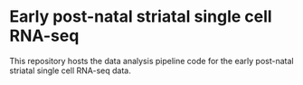 # Early post-natal striatal single cell RNA-seq
This repository hosts the data analysis pipeline code for the early post-natal striatal single cell RNA-seq data.
